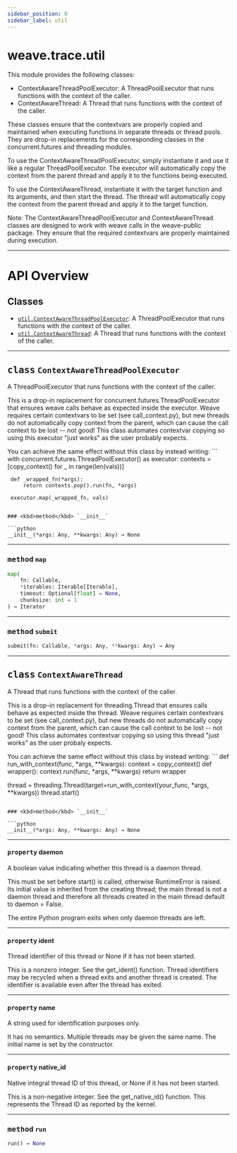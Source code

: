 ```yaml
---
sidebar_position: 0
sidebar_label: util
---
```

    

# weave.trace.util


This module provides the following classes:
- ContextAwareThreadPoolExecutor: A ThreadPoolExecutor that runs functions with the context of the caller.
- ContextAwareThread: A Thread that runs functions with the context of the caller.

These classes ensure that the contextvars are properly copied and maintained when executing functions in separate threads or thread pools. They are drop-in replacements for the corresponding classes in the concurrent.futures and threading modules.

To use the ContextAwareThreadPoolExecutor, simply instantiate it and use it like a regular ThreadPoolExecutor. The executor will automatically copy the context from the parent thread and apply it to the functions being executed.

To use the ContextAwareThread, instantiate it with the target function and its arguments, and then start the thread. The thread will automatically copy the context from the parent thread and apply it to the target function.

Note: The ContextAwareThreadPoolExecutor and ContextAwareThread classes are designed to work with weave calls in the weave-public package. They ensure that the required contextvars are properly maintained during execution.


---


# API Overview



## Classes

- [`util.ContextAwareThreadPoolExecutor`](./weave.trace.util.md#class-contextawarethreadpoolexecutor): A ThreadPoolExecutor that runs functions with the context of the caller.
- [`util.ContextAwareThread`](./weave.trace.util.md#class-contextawarethread): A Thread that runs functions with the context of the caller.




---


## <kbd>class</kbd> `ContextAwareThreadPoolExecutor`
A ThreadPoolExecutor that runs functions with the context of the caller. 

This is a drop-in replacement for concurrent.futures.ThreadPoolExecutor that ensures weave calls behave as expected inside the executor.  Weave requires certain contextvars to be set (see call_context.py), but new threads do not automatically copy context from the parent, which can cause the call context to be lost -- not good!  This class automates contextvar copying so using this executor "just works" as the user probably expects. 

You can achieve the same effect without this class by instead writing: ```
with concurrent.futures.ThreadPoolExecutor() as executor:
     contexts = [copy_context() for _ in range(len(vals))]

     def _wrapped_fn(*args):
         return contexts.pop().run(fn, *args)

     executor.map(_wrapped_fn, vals)
``` 

### <kbd>method</kbd> `__init__`

```python
__init__(*args: Any, **kwargs: Any) → None
```








---

### <kbd>method</kbd> `map`

```python
map(
    fn: Callable,
    *iterables: Iterable[Iterable],
    timeout: Optional[float] = None,
    chunksize: int = 1
) → Iterator
```





---

### <kbd>method</kbd> `submit`

```python
submit(fn: Callable, *args: Any, **kwargs: Any) → Any
```






---

## <kbd>class</kbd> `ContextAwareThread`
A Thread that runs functions with the context of the caller. 

This is a drop-in replacement for threading.Thread that ensures calls behave as expected inside the thread.  Weave requires certain contextvars to be set (see call_context.py), but new threads do not automatically copy context from the parent, which can cause the call context to be lost -- not good!  This class automates contextvar copying so using this thread "just works" as the user probaly expects. 

You can achieve the same effect without this class by instead writing: ```
def run_with_context(func, *args, **kwargs):
     context = copy_context()
     def wrapper():
         context.run(func, *args, **kwargs)
     return wrapper

thread = threading.Thread(target=run_with_context(your_func, *args, **kwargs))
thread.start()
``` 

### <kbd>method</kbd> `__init__`

```python
__init__(*args: Any, **kwargs: Any) → None
```






---

#### <kbd>property</kbd> daemon

A boolean value indicating whether this thread is a daemon thread. 

This must be set before start() is called, otherwise RuntimeError is raised. Its initial value is inherited from the creating thread; the main thread is not a daemon thread and therefore all threads created in the main thread default to daemon = False. 

The entire Python program exits when only daemon threads are left. 

---

#### <kbd>property</kbd> ident

Thread identifier of this thread or None if it has not been started. 

This is a nonzero integer. See the get_ident() function. Thread identifiers may be recycled when a thread exits and another thread is created. The identifier is available even after the thread has exited. 

---

#### <kbd>property</kbd> name

A string used for identification purposes only. 

It has no semantics. Multiple threads may be given the same name. The initial name is set by the constructor. 

---

#### <kbd>property</kbd> native_id

Native integral thread ID of this thread, or None if it has not been started. 

This is a non-negative integer. See the get_native_id() function. This represents the Thread ID as reported by the kernel. 



---

### <kbd>method</kbd> `run`

```python
run() → None
```






